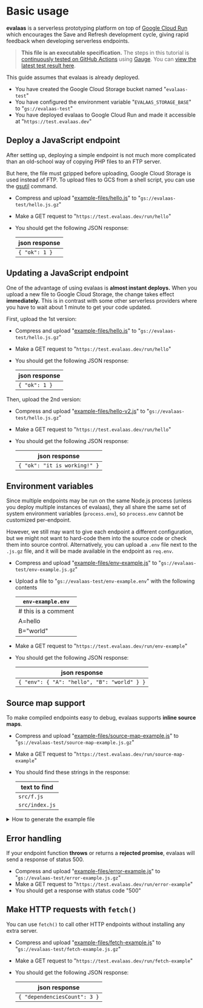 # Basic usage

**evalaas** is a serverless prototyping platform on top of [Google Cloud Run](https://cloud.google.com/run) which encourages the Save and Refresh development cycle, giving rapid feedback when developing serverless endpoints.

> **This file is an executable specification.** The steps in this tutorial is [continuously tested on GitHub Actions](https://github.com/dtinth/evalaas/actions) using [Gauge](https://gauge.org/). You can [view the latest test result here](https://dtinth.github.io/evalaas/specs/Basic%20usage.html).

This guide assumes that evalaas is already deployed.

* You have created the Google Cloud Storage bucket named "`evalaas-test`"
* You have configured the environment variable "`EVALAAS_STORAGE_BASE`" to "`gs://evalaas-test`"
* You have deployed evalaas to Google Cloud Run and made it accessible at "`https://test.evalaas.dev`"

## Deploy a JavaScript endpoint

After setting up, deploying a simple endpoint is not much more complicated than an old-school way of copying PHP files to an FTP server.

But here, the file must gzipped before uploading, Google Cloud Storage is used instead of FTP. To upload files to GCS from a shell script, you can use the [gsutil](https://cloud.google.com/storage/docs/gsutil) command.

* Compress and upload "[example-files/hello.js](example-files/hello.js)" to "`gs://evalaas-test/hello.js.gz`"
* Make a GET request to "`https://test.evalaas.dev/run/hello`"
* You should get the following JSON response:

  | json response    |
  |------------------|
  | `{ "ok": 1 }`    |

## Updating a JavaScript endpoint

One of the advantage of using evalaas is **almost instant deploys.** When you upload a new file to Google Cloud Storage, the change takes effect **immediately.** This is in contrast with some other serverless providers where you have to wait about 1 minute to get your code updated.

First, upload the 1st version:

* Compress and upload "[example-files/hello.js](example-files/hello.js)" to "`gs://evalaas-test/hello.js.gz`"
* Make a GET request to "`https://test.evalaas.dev/run/hello`"
* You should get the following JSON response:

  | json response    |
  |------------------|
  | `{ "ok": 1 }`    |

Then, upload the 2nd version:

* Compress and upload "[example-files/hello-v2.js](example-files/hello-v2.js)" to "`gs://evalaas-test/hello.js.gz`"
* Make a GET request to "`https://test.evalaas.dev/run/hello`"
* You should get the following JSON response:

  | json response    |
  |------------------|
  | `{ "ok": "it is working!" }` |

## Environment variables

Since multiple endpoints may be run on the same Node.js process (unless you deploy multiple instances of evalaas), they all share the same set of system environment variables (`process.env`), so `process.env` cannot be customized per-endpoint.

However, we still may want to give each endpoint a different configuration, but we might not want to hard-code them into the source code or check them into source control. Alternatively, you can upload a `.env` file next to the `.js.gz` file, and it will be made available in the endpoint as `req.env`.

* Compress and upload "[example-files/env-example.js](example-files/env-example.js)" to "`gs://evalaas-test/env-example.js.gz`"
* Upload a file to "`gs://evalaas-test/env-example.env`" with the following contents

  | `env-example.env` |
  | --- |
  | # this is a comment |
  | A=hello |
  | B="world" |

* Make a GET request to "`https://test.evalaas.dev/run/env-example`"
* You should get the following JSON response:

  | json response |
  | --- |
  | `{ "env": { "A": "hello", "B": "world" } }` |

## Source map support

To make compiled endpoints easy to debug, evalaas supports **inline source maps**.

* Compress and upload "[example-files/source-map-example.js](example-files/source-map-example.js)" to "`gs://evalaas-test/source-map-example.js.gz`"
* Make a GET request to "`https://test.evalaas.dev/run/source-map-example`"
* You should find these strings in the response:

  | text to find |
  |------------------|
  | `src/f.js` |
  | `src/index.js` |

<details>
<summary>How to generate the example file</summary>

You can use webpack to generate [example-files/source-map-example.js](example-files/source-map-example.js) with these files:

`src/index.js`:

```js
import f from './f'

export default (req, res) => {
  res.json({ stack: f() })
}
```

`src/f.js`:

```js
export default function foo() {
  return bar()
}

function bar() {
  return new Error('test source map').stack
}
```

`webpack.config.js`:

```js
module.exports = {
  entry: './src/index.js',
  devtool: 'inline-source-map',
  target: 'node',
  mode: 'production',
  output: {
    path: `${__dirname/dist}`,
    filename: 'source-map-example.js',
    library: 'endpoint',
    libraryTarget: 'umd',
  },
}
```

Then run:

```
yarn add --dev webpack webpack-cli && yarn webpack
```

</details>

## Error handling

If your endpoint function **throws** or returns a **rejected promise**, evalaas will send a response of status 500.

* Compress and upload "[example-files/error-example.js](example-files/error-example.js)" to "`gs://evalaas-test/error-example.js.gz`"
* Make a GET request to "`https://test.evalaas.dev/run/error-example`"
* You should get a response with status code "500"

## Make HTTP requests with `fetch()`

You can use `fetch()` to call other HTTP endpoints without installing any extra server.

* Compress and upload "[example-files/fetch-example.js](example-files/fetch-example.js)" to "`gs://evalaas-test/fetch-example.js.gz`"
* Make a GET request to "`https://test.evalaas.dev/run/fetch-example`"
* You should get the following JSON response:

  | json response |
  | --- |
  | `{ "dependenciesCount": 3 }` |
